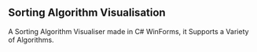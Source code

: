 ## Sorting Algorithm Visualisation

A Sorting Algorithm Visualiser made in C# WinForms, it Supports a Variety of Algorithms.